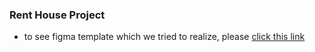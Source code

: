 ### Rent House Project

- to see figma template which we tried to realize, please [click this link](<https://www.figma.com/file/j8imyyDXGUJuHCDNurWX6z/Estate-Web-Design-(Community)-(Copy)>)
